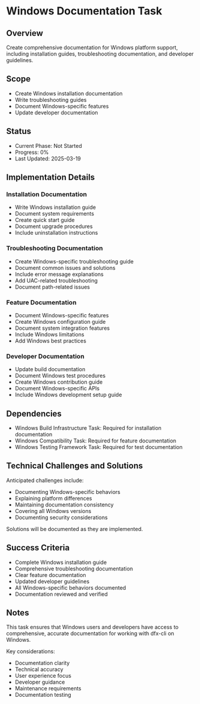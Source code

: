 # Windows Documentation Task

## Overview

Create comprehensive documentation for Windows platform support, including installation guides, troubleshooting documentation, and developer guidelines.

## Scope

- Create Windows installation documentation
- Write troubleshooting guides
- Document Windows-specific features
- Update developer documentation

## Status

- Current Phase: Not Started
- Progress: 0%
- Last Updated: 2025-03-19

## Implementation Details

### Installation Documentation

- Write Windows installation guide
- Document system requirements
- Create quick start guide
- Document upgrade procedures
- Include uninstallation instructions

### Troubleshooting Documentation

- Create Windows-specific troubleshooting guide
- Document common issues and solutions
- Include error message explanations
- Add UAC-related troubleshooting
- Document path-related issues

### Feature Documentation

- Document Windows-specific features
- Create Windows configuration guide
- Document system integration features
- Include Windows limitations
- Add Windows best practices

### Developer Documentation

- Update build documentation
- Document Windows test procedures
- Create Windows contribution guide
- Document Windows-specific APIs
- Include Windows development setup guide

## Dependencies

- Windows Build Infrastructure Task: Required for installation documentation
- Windows Compatibility Task: Required for feature documentation
- Windows Testing Framework Task: Required for test documentation

## Technical Challenges and Solutions

Anticipated challenges include:

- Documenting Windows-specific behaviors
- Explaining platform differences
- Maintaining documentation consistency
- Covering all Windows versions
- Documenting security considerations

Solutions will be documented as they are implemented.

## Success Criteria

- Complete Windows installation guide
- Comprehensive troubleshooting documentation
- Clear feature documentation
- Updated developer guidelines
- All Windows-specific behaviors documented
- Documentation reviewed and verified

## Notes

This task ensures that Windows users and developers have access to comprehensive, accurate documentation for working with dfx-cli on Windows.

Key considerations:

- Documentation clarity
- Technical accuracy
- User experience focus
- Developer guidance
- Maintenance requirements
- Documentation testing
